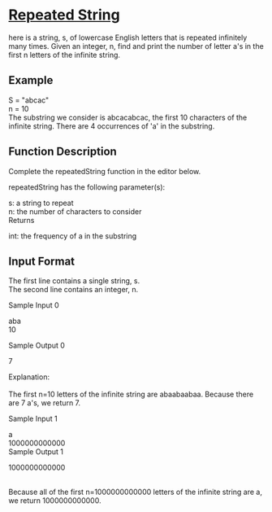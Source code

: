 # <a href="https://www.hackerrank.com/challenges/repeated-string/problem?h_l=interview&playlist_slugs%5B%5D=interview-preparation-kit&playlist_slugs%5B%5D=warmup">Repeated String</a>

here is a string, s, of lowercase English letters that is repeated infinitely many times. Given an integer, n, find and print the number of letter a's in the first n letters of the infinite string. <br>

## Example
S = "abcac" <br>
n = 10 <br>
The substring we consider is abcacabcac, the first 10 characters of the infinite string. There are 4 occurrences of 'a' in the substring.<br>

## Function Description

Complete the repeatedString function in the editor below.<br>

repeatedString has the following parameter(s):<br>

s: a string to repeat<br>
n: the number of characters to consider<br>
Returns<br>

int: the frequency of a in the substring<br>

## Input Format

The first line contains a single string, s.<br>
The second line contains an integer, n.<br>

Sample Input 0<br>

aba<br>
10<br>

Sample Output 0<br>

7<br>

Explanation: <br><br>
The first n=10 letters of the infinite string are abaabaabaa. Because there are 7 a's, we return 7.<br>

Sample Input 1<br>

a<br>
1000000000000<br>
Sample Output 1<br>

1000000000000<br><br>

Because all of the first n=1000000000000 letters of the infinite string are a, we return 1000000000000.<br>
